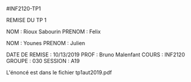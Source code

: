 #INF2120-TP1

REMISE DU TP 1

NOM : Rioux Sabourin
PRENOM : Felix

NOM : Younes
PRENOM : Julien

DATE DE REMISE : 10/13/2019
PROF : Bruno Malenfant
COURS : INF2120
GROUPE : 030
SESSION : A19

L'énoncé est dans le fichier tp1aut2019.pdf


